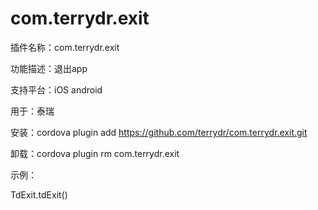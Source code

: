 # com.terrydr.exit

插件名称：com.terrydr.exit

功能描述：退出app

支持平台：iOS  android

用于：泰瑞

安装：cordova plugin add https://github.com/terrydr/com.terrydr.exit.git

卸载：cordova plugin rm com.terrydr.exit

示例：

TdExit.tdExit()
